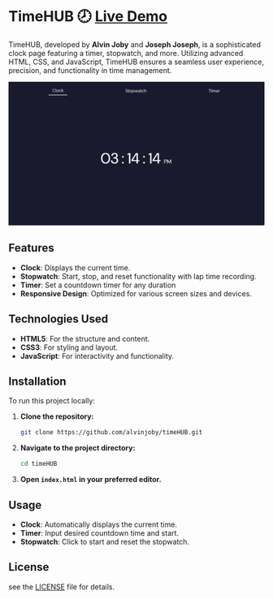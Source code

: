 # TimeHUB 🕗 [Live Demo](https://alvinjoby.github.io/timeHUB/)

TimeHUB, developed by **Alvin Joby** and **Joseph Joseph**, is a sophisticated clock page featuring a timer, stopwatch, and more. Utilizing advanced HTML, CSS, and JavaScript, TimeHUB ensures a seamless user experience, precision, and functionality in time management.

![screen shot](.github/clock.png)

## Features

- **Clock**: Displays the current time.
- **Stopwatch**: Start, stop, and reset functionality with lap time recording.
- **Timer**: Set a countdown timer for any duration
- **Responsive Design**: Optimized for various screen sizes and devices.

## Technologies Used

- **HTML5**: For the structure and content.
- **CSS3**: For styling and layout.
- **JavaScript**: For interactivity and functionality.

## Installation

To run this project locally:

1. **Clone the repository:**
    ```bash
    git clone https://github.com/alvinjoby/timeHUB.git
    ```
2. **Navigate to the project directory:**
    ```bash
    cd timeHUB
    ```
3. **Open `index.html` in your preferred editor.**

## Usage

- **Clock**: Automatically displays the current time.
- **Timer**: Input desired countdown time and start.
- **Stopwatch**: Click to start and reset the stopwatch.


## License

see the [LICENSE](LICENSE.txt) file for details.


